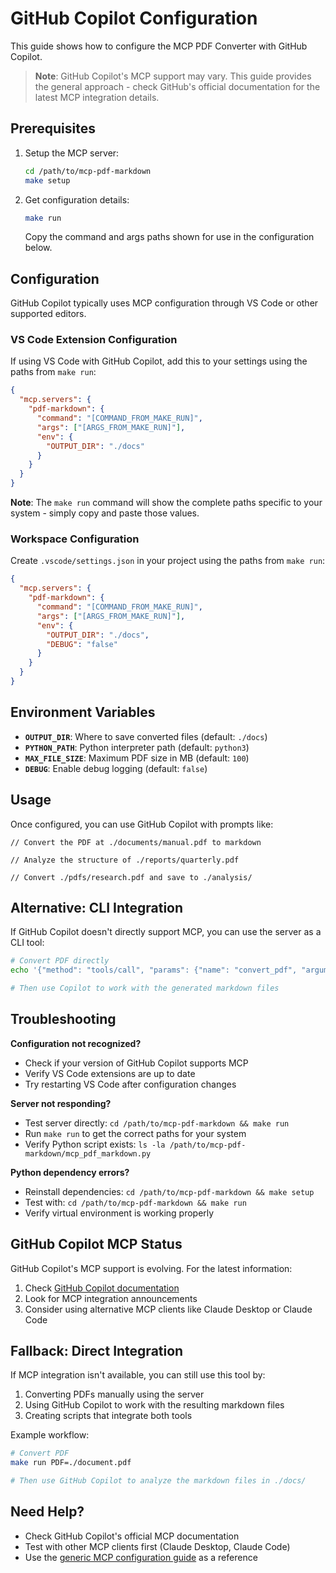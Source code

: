 # GitHub Copilot Configuration

This guide shows how to configure the MCP PDF Converter with GitHub Copilot.

> **Note**: GitHub Copilot's MCP support may vary. This guide provides the general approach - check GitHub's official documentation for the latest MCP integration details.

## Prerequisites

1. Setup the MCP server:
   ```bash
   cd /path/to/mcp-pdf-markdown
   make setup
   ```

2. Get configuration details:
   ```bash
   make run
   ```
   Copy the command and args paths shown for use in the configuration below.

## Configuration

GitHub Copilot typically uses MCP configuration through VS Code or other supported editors.

### VS Code Extension Configuration

If using VS Code with GitHub Copilot, add this to your settings using the paths from `make run`:

```json
{
  "mcp.servers": {
    "pdf-markdown": {
      "command": "[COMMAND_FROM_MAKE_RUN]",
      "args": ["[ARGS_FROM_MAKE_RUN]"],
      "env": {
        "OUTPUT_DIR": "./docs"
      }
    }
  }
}
```

**Note**: The `make run` command will show the complete paths specific to your system - simply copy and paste those values.

### Workspace Configuration

Create `.vscode/settings.json` in your project using the paths from `make run`:

```json
{
  "mcp.servers": {
    "pdf-markdown": {
      "command": "[COMMAND_FROM_MAKE_RUN]",
      "args": ["[ARGS_FROM_MAKE_RUN]"],
      "env": {
        "OUTPUT_DIR": "./docs",
        "DEBUG": "false"
      }
    }
  }
}
```

## Environment Variables

- **`OUTPUT_DIR`**: Where to save converted files (default: `./docs`)
- **`PYTHON_PATH`**: Python interpreter path (default: `python3`)
- **`MAX_FILE_SIZE`**: Maximum PDF size in MB (default: `100`)
- **`DEBUG`**: Enable debug logging (default: `false`)

## Usage

Once configured, you can use GitHub Copilot with prompts like:

```
// Convert the PDF at ./documents/manual.pdf to markdown
```

```
// Analyze the structure of ./reports/quarterly.pdf
```

```
// Convert ./pdfs/research.pdf and save to ./analysis/
```

## Alternative: CLI Integration

If GitHub Copilot doesn't directly support MCP, you can use the server as a CLI tool:

```bash
# Convert PDF directly
echo '{"method": "tools/call", "params": {"name": "convert_pdf", "arguments": {"pdf_path": "./document.pdf"}}}' | python3 /path/to/mcp-pdf-markdown/mcp_pdf_markdown.py

# Then use Copilot to work with the generated markdown files
```

## Troubleshooting

**Configuration not recognized?**
- Check if your version of GitHub Copilot supports MCP
- Verify VS Code extensions are up to date
- Try restarting VS Code after configuration changes

**Server not responding?**
- Test server directly: `cd /path/to/mcp-pdf-markdown && make run`
- Run `make run` to get the correct paths for your system
- Verify Python script exists: `ls -la /path/to/mcp-pdf-markdown/mcp_pdf_markdown.py`

**Python dependency errors?**
- Reinstall dependencies: `cd /path/to/mcp-pdf-markdown && make setup`
- Test with: `cd /path/to/mcp-pdf-markdown && make run`
- Verify virtual environment is working properly

## GitHub Copilot MCP Status

GitHub Copilot's MCP support is evolving. For the latest information:

1. Check [GitHub Copilot documentation](https://docs.github.com/en/copilot)
2. Look for MCP integration announcements
3. Consider using alternative MCP clients like Claude Desktop or Claude Code

## Fallback: Direct Integration

If MCP integration isn't available, you can still use this tool by:

1. Converting PDFs manually using the server
2. Using GitHub Copilot to work with the resulting markdown files
3. Creating scripts that integrate both tools

Example workflow:
```bash
# Convert PDF
make run PDF=./document.pdf

# Then use GitHub Copilot to analyze the markdown files in ./docs/
```

## Need Help?

- Check GitHub Copilot's official MCP documentation
- Test with other MCP clients first (Claude Desktop, Claude Code)
- Use the [generic MCP configuration guide](generic-mcp.md) as a reference